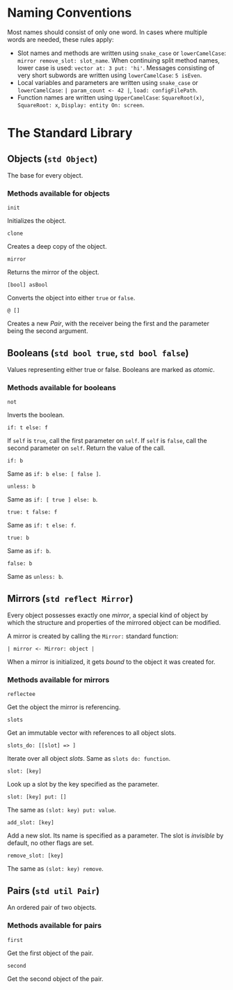 # Naming Conventions

Most names should consist of only one word. In cases where multiple words are needed, these rules apply:

 - Slot names and methods are written using `snake_case` or `lowerCamelCase`: `mirror remove_slot: slot_name`. When continuing split method names, lower case is used: `vector at: 3 put: 'hi'`. Messages consisting of very short subwords are written using `lowerCamelCase`: `5 isEven`.
 - Local variables and parameters are written using `snake_case` or `lowerCamelCase`: `| param_count <- 42 |`, `load: configFilePath`.
 - Function names are written using `UpperCamelCase`: `SquareRoot(x)`, `SquareRoot: x`, `Display: entity On: screen`.

# The Standard Library

## Objects (`std Object`)

The base for every object.

### Methods available for objects

`init`

Initializes the object.

`clone`

Creates a deep copy of the object.

`mirror`

Returns the mirror of the object.

`[bool] asBool`

Converts the object into either `true` or `false`.

`@ []`

Creates a new _Pair_, with the receiver being the first and the parameter being the second argument.

## Booleans (`std bool true`, `std bool false`)

Values representing either true or false. Booleans are marked as _atomic_.

### Methods available for booleans

`not`

Inverts the boolean.

`if: t else: f`

If `self` is `true`, call the first parameter on `self`. If `self` is `false`, call the second parameter on `self`. Return the value of the call.

`if: b`

Same as `if: b else: [ false ]`.

`unless: b`

Same as `if: [ true ] else: b`.

`true: t false: f`

Same as `if: t else: f`.

`true: b`

Same as `if: b`.

`false: b`

Same as `unless: b`.

## Mirrors (`std reflect Mirror`)

Every object possesses exactly one _mirror_, a special kind of object by which the structure and properties of the mirrored object can be modified.

A mirror is created by calling the `Mirror:` standard function:

`| mirror <- Mirror: object |`

When a mirror is initialized, it gets _bound_ to the object it was created for.

### Methods available for mirrors

`reflectee`

Get the object the mirror is referencing.

`slots`

Get an immutable vector with references to all object slots.

`slots_do: [[slot] => ]`

Iterate over all object _slots_. Same as `slots do: function`.

`slot: [key]`

Look up a slot by the key specified as the parameter.

`slot: [key] put: []`

The same as `(slot: key) put: value`.

`add_slot: [key]`

Add a new slot. Its name is specified as a parameter. The slot is _invisible_ by default, no other flags are set.

`remove_slot: [key]`

The same as `(slot: key) remove`.

## Pairs (`std util Pair`)

An ordered pair of two objects.

### Methods available for pairs

`first`

Get the first object of the pair.

`second`

Get the second object of the pair.

